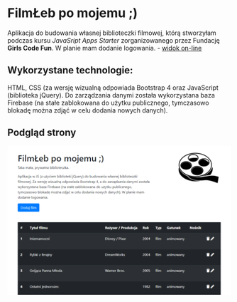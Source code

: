 # FilmŁeb po mojemu ;)

Aplikacja do budowania własnej biblioteczki filmowej, którą stworzyłam podczas kursu *JavaSript Apps Starter* zorganizowanego przez Fundację **Girls Code Fun**. W planie mam dodanie logowania. - [widok on-line](https://kasiaizak.github.io/filmleb/)

## Wykorzystane technologie:

HTML, CSS (za wersję wizualną odpowiada Bootstrap 4 oraz JavaScript (biblioteka jQuery). Do zarządzania danymi została wykorzystana baza Firebase (na stałe zablokowana do użytku publicznego, tymczasowo blokadę można zdjąć w celu dodania nowych danych).

## Podgląd strony
![Screenshot](https://raw.githubusercontent.com/kasiaizak/filmleb/master/github/screenshot.png)
